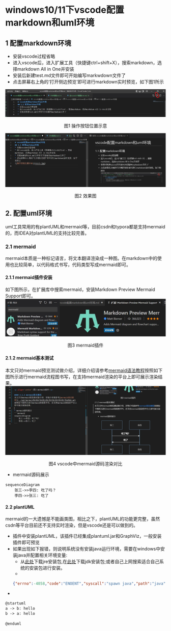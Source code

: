 # windows10/11下vscode配置markdown和uml环境
## 1 配置markdown环境
* 安装vscode过程省略 
* 进入vscode后，进入扩展工具（快捷键ctrl+shift+X），搜索markdown，选择markdown All in One并安装
* 安装后新建test.md文件即可开始编写markwdown文件了
* 点击屏幕右上角的‘打开侧边预览’即可进行markdown实时预览，如下图1所示

![操作按钮位置示意](res/1.jpg)

<p align='center'> 图1 操作按钮位置示意 </p>

![效果图](res/2.jpg)

<p align='center'>图2 效果图</p>

## 2. 配置uml环境
uml工具常用的有plantUML和mermaid等，目前csdn和typora都是支持mermaid的，而IDEA对plantUML的支持比较完善。

### 2.1 mermaid
mermaid本质是一种标记语言，将文本翻译渲染成一种图。在markdown中的使用也比较简单，以代码格式书写，代码类型写成mermaid即可。
#### 2.1.1 mermaid插件安装
如下图所示，在扩展库中搜索mermaid，安装Markdown Preview Mermaid Support即可。
![安装截图](res/3.jpg)

<p align='center'>图3 mermaid插件</p>

#### 2.1.2 mermaid基本测试
本文只对mermaid预览测试做介绍，详细介绍请参考[mermaid语法教程](../uml/mermaid%E8%AF%AD%E6%B3%95%E6%95%99%E7%A8%8B.md)按照如下图所示进行mermaid流程图书写，在支持mermaid渲染的平台上即可展示渲染结果。
![](res/4.jpg)

<p align='center'>图4 vscode中mermaid源码渲染对比</p>

* mermaid源码展示
```mermaid
sequenceDiagram
    张三->>李四: 吃了吗？
    李四->>张三: 吃了
```

#### 2.2 plantUML
mermaid的一大遗憾是不能画类图，相比之下，plantUML的功能更完整，虽然csdn等平台目前还不支持实时渲染，但是vscode还是可以做到的。
* 插件中安装plantUML，该插件已经集成plantuml.jar和GraphViz，一般安装插件即可预览
* 如果出现如下报错，则说明系统没有安装java运行环境，需要在windows中安装java并配置相关环境变量:
  * 从[此处](https://javadl.oracle.com/webapps/download/AutoDL?BundleId=246474_2dee051a5d0647d5be72a7c0abff270e)下载jre安装包,在[此处](https://download.oracle.com/java/18/latest/jdk-18_windows-x64_bin.exe)下载jdk安装包;或者自己上网搜索适合自己系统的安装包进行安装。
  * 
  ``` json
  {"errno":-4058,"code":"ENOENT","syscall":"spawn java","path":"java","spawnargs":["-Djava.awt.headless=true","-Dfile.encoding=UTF-8","-Dplantuml.include.path=D:\\我的技术文档\\工具环境教程\\vscode;C:\\Users\\刘英杰\\.mume","-jar","c:\\Users\\刘英杰\\.vscode\\extensions\\shd101wyy.markdown-preview-enhanced-0.6.3\\node_modules\\@shd101wyy\\mume\\dependencies\\plantuml\\plantuml.jar","-pipe","-tsvg","-charset","UTF-8"]}
  ```
* 

``` plantuml
@startuml
a -> b: hello
b -> a: hello

@enduml
```